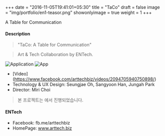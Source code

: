 +++
date = "2016-11-05T19:41:01+05:30"
title = "TaCo"
draft = false
image = "img/portfolio/en1-teasor.png"
showonlyimage = true
weight = 1
+++

A Table for Communication
<!--more-->
#### Description

> "TaCo: A Table for Communication"

> Art & Tech Collaboration by ENTech.

 
![Application][1]
![App][2]

* [Video] (https://www.facebook.com/arttechbiz/videos/2094705940750898/)
* Technology & UX Design: Seungjae Oh, Sangyoon Han, Jungah Park
* Director: Miri Choi

> 본 프로젝트는 <POSTECH TechRiver Conference>에서 진행되었습니다.

#### ENTech
* Facebook: fb.me/arttechbiz
* HomePage: www.arttech.biz

[1]: /img/portfolio/en1-app1.png
[2]: /img/portfolio/en1-app2.png